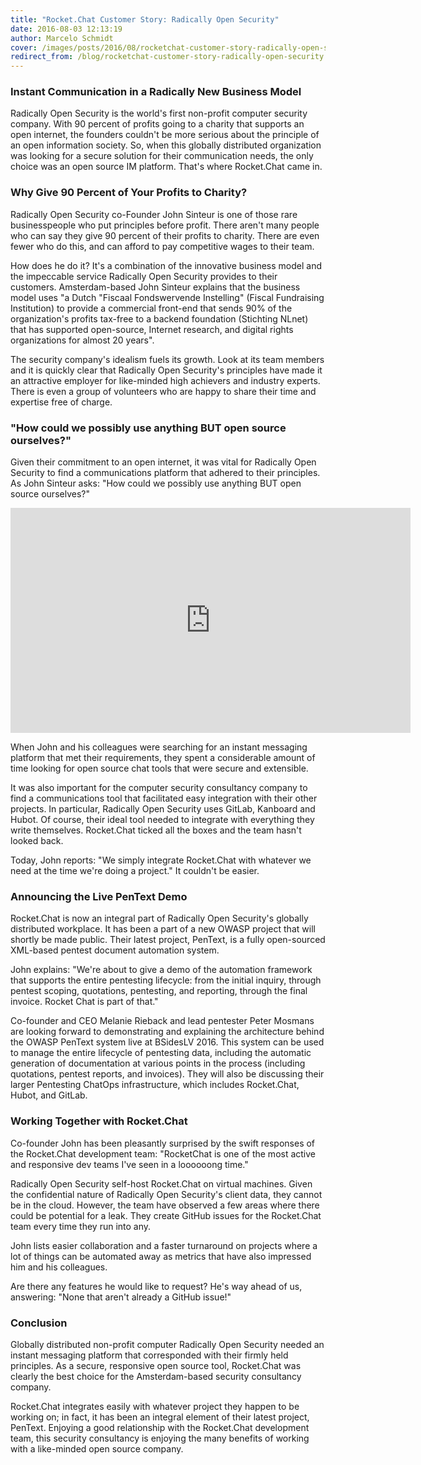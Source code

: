 ```yaml
---
title: "Rocket.Chat Customer Story: Radically Open Security"
date: 2016-08-03 12:13:19
author: Marcelo Schmidt
cover: /images/posts/2016/08/rocketchat-customer-story-radically-open-security/ros-logo.jpg
redirect_from: /blog/rocketchat-customer-story-radically-open-security
---
```


### Instant Communication in a Radically New Business Model

Radically Open Security is the world's first non-profit computer security company. With 90 percent of profits going to a charity that supports an open internet, the founders couldn't be more serious about the principle of an open information society. So, when this globally distributed organization was looking for a secure solution for their communication needs, the only choice was an open source IM platform. That's where Rocket.Chat came in.

### Why Give 90 Percent of Your Profits to Charity?

Radically Open Security co-Founder John Sinteur is one of those rare businesspeople who put principles before profit. There aren't many people who can say they give 90 percent of their profits to charity. There are even fewer who do this, and can afford to pay competitive wages to their team.

How does he do it? It's a combination of the innovative business model and the impeccable service Radically Open Security provides to their customers. Amsterdam-based John Sinteur explains that the business model uses "a Dutch "Fiscaal Fondswervende Instelling" (Fiscal Fundraising Institution) to provide a commercial front-end that sends 90% of the organization's profits tax-free to a backend foundation (Stichting NLnet) that has supported open-source, Internet research, and digital rights organizations for almost 20 years".

The security company's idealism fuels its growth. Look at its team members and it is quickly clear that Radically Open Security's principles have made it an attractive employer for like-minded high achievers and industry experts. There is even a group of volunteers who are happy to share their time and expertise free of charge.

### "How could we possibly use anything BUT open source ourselves?"

Given their commitment to an open internet, it was vital for Radically Open Security to find a communications platform that adhered to their principles. As John Sinteur asks: "How could we possibly use anything BUT open source ourselves?"

<iframe src="https://player.vimeo.com/video/174125262" width="640" height="360" frameborder="0" webkitallowfullscreen="" mozallowfullscreen="" allowfullscreen=""></iframe>

When John and his colleagues were searching for an instant messaging platform that met their requirements, they spent a considerable amount of time looking for open source chat tools that were secure and extensible.

It was also important for the computer security consultancy company to find a communications tool that facilitated easy integration with their other projects. In particular, Radically Open Security uses GitLab, Kanboard and Hubot. Of course, their ideal tool needed to integrate with everything they write themselves. Rocket.Chat ticked all the boxes and the team hasn't looked back.

Today, John reports: "We simply integrate Rocket.Chat with whatever we need at the time we're doing a project." It couldn't be easier.

### Announcing the Live PenText Demo

Rocket.Chat is now an integral part of Radically Open Security's globally distributed workplace. It has been a part of a new OWASP project that will shortly be made public. Their latest project, PenText, is a fully open-sourced XML-based pentest document automation system.

John explains: "We're about to give a demo of the automation framework that supports the entire pentesting lifecycle: from the initial inquiry, through pentest scoping, quotations, pentesting, and reporting, through the final invoice. Rocket Chat is part of that."

Co-founder and CEO Melanie Rieback and lead pentester Peter Mosmans are looking forward to demonstrating and explaining the architecture behind the OWASP PenText system live at BSidesLV 2016\. This system can be used to manage the entire lifecycle of pentesting data, including the automatic generation of documentation at various points in the process (including quotations, pentest reports, and invoices). They will also be discussing their larger Pentesting ChatOps infrastructure, which includes Rocket.Chat, Hubot, and GitLab.

### Working Together with Rocket.Chat

Co-founder John has been pleasantly surprised by the swift responses of the Rocket.Chat development team: "RocketChat is one of the most active and responsive dev teams I've seen in a loooooong time."

Radically Open Security self-host Rocket.Chat on virtual machines. Given the confidential nature of Radically Open Security's client data, they cannot be in the cloud. However, the team have observed a few areas where there could be potential for a leak. They create GitHub issues for the Rocket.Chat team every time they run into any.

John lists easier collaboration and a faster turnaround on projects where a lot of things can be automated away as metrics that have also impressed him and his colleagues.

Are there any features he would like to request? He's way ahead of us, answering: "None that aren't already a GitHub issue!"

### Conclusion

Globally distributed non-profit computer Radically Open Security needed an instant messaging platform that corresponded with their firmly held principles. As a secure, responsive open source tool, Rocket.Chat was clearly the best choice for the Amsterdam-based security consultancy company.

Rocket.Chat integrates easily with whatever project they happen to be working on; in fact, it has been an integral element of their latest project, PenText. Enjoying a good relationship with the Rocket.Chat development team, this security consultancy is enjoying the many benefits of working with a like-minded open source company.
